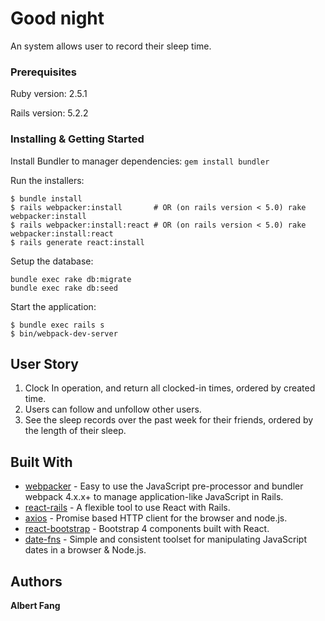 # Good night

An system allows user to record their sleep time.

### Prerequisites

Ruby version: 2.5.1

Rails version: 5.2.2

### Installing & Getting Started

Install Bundler to manager dependencies: ` gem install bundler `

Run the installers:
```
$ bundle install
$ rails webpacker:install       # OR (on rails version < 5.0) rake webpacker:install
$ rails webpacker:install:react # OR (on rails version < 5.0) rake webpacker:install:react
$ rails generate react:install
```

Setup the database:
```
bundle exec rake db:migrate
bundle exec rake db:seed
```

Start the application:
```
$ bundle exec rails s
$ bin/webpack-dev-server
```

## User Story

1. Clock In operation, and return all clocked-in times, ordered by created time.
2. Users can follow and unfollow other users.
3. See the sleep records over the past week for their friends, ordered by the length of their sleep.

## Built With

* [webpacker](https://github.com/rails/webpacker) - Easy to use the JavaScript pre-processor and bundler webpack 4.x.x+ to manage application-like JavaScript in Rails.
* [react-rails](https://github.com/reactjs/react-rails) - A flexible tool to use React with Rails.
* [axios](https://github.com/axios/axios) - Promise based HTTP client for the browser and node.js.
* [react-bootstrap](https://github.com/react-bootstrap/react-bootstrap) - Bootstrap 4 components built with React.
* [date-fns](https://github.com/date-fns/date-fns) - Simple and consistent toolset for manipulating JavaScript dates in a browser & Node.js.


## Authors

**Albert Fang**